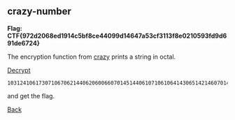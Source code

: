 ## crazy-number

**Flag: CTF{972d2068ed1914c5bf8ce44099d14647a53cf3113f8e0210593fd9d691de6724}**

The encryption function from [crazy](crazy) prints a string in octal.

[Decrypt](http://www.unit-conversion.info/texttools/octal/)
```
103124106173071067062144062060066070145144061071061064143065142146070143145064064060071071144061064066064067141065063143146063061061063146070145060062061060065071063146144071144066071061144145066067062064175
```
and get the flag.

[Back](../unbreakable.md)
